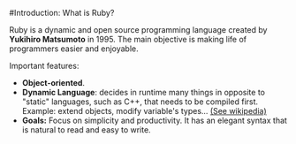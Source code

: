 #Introduction: What is Ruby?

Ruby is a dynamic and open source programming language created by **Yukihiro Matsumoto** in 1995.
The main objective is making life of programmers easier and enjoyable.

Important features:
- **Object-oriented**.
- **Dynamic Language**: decides in runtime many things in opposite to "static" languages, such as C++, that needs to be compiled first. Example: extend objects, modify variable's types...  [(See wikipedia)](https://en.wikipedia.org/wiki/Dynamic_programming_language)
- **Goals:** Focus on simplicity and productivity. It has an elegant syntax that is natural to read and easy to write.

